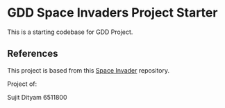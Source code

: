 # GDD Space Invaders Project Starter

This is a starting codebase for GDD Project.

## References
This project is based from this 
[Space Invader](https://github.com/janbodnar/Java-Space-Invaders) repository.

Project of:

Sujit Dityam 6511800
